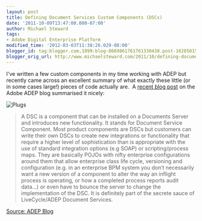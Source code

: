```yaml
---
layout: post
title: Defining Document Services Custom Components (DSCs)
date: '2011-10-09T13:47:00.000-07:00'
author: Michael Steward
tags:
- Adobe Digital Enterprise Platform
modified_time: '2012-03-03T11:38:26.029-08:00'
blogger_id: tag:blogger.com,1999:blog-8669861761761330438.post-1628501581578081446
blogger_orig_url: http://www.michaelsteward.com/2011/10/defining-document-services-custom.html
--- 
```


I've written a few custom components in my time working with ADEP but recently came across an excellent summary of what exactly these little (or in some cases large!) pieces of code actually are.  A [recent blog post](http://blogs.adobe.com/ADEP/2011/10/prerelease-next-week-easily-connect-from-document-services-to-the-content-repository-in-experience-services.html) on the Adobe ADEP blog summarised it nicely:  

![Plugs](http://michaeljsteward.files.wordpress.com/2011/10/1193276_60947540.jpg?w=150 "Plugs") 

> A DSC is a component that can be installed on a Documents Server and introduces new functionality. It stands for Document Service Component. Most product components are DSCs but customers can write their own DSCs to create new integrations or functionality that require a higher level of sophistication than is appropriate with the use of standard integration options (e.g SOAP) or scripting/process maps. They are basically POJOs with nifty enterprise configurations around them that allow enterprise class life cycle, versioning and configuration (e.g. in an enterprise BPM system you don’t necessarily want a new version of a component to alter the way an inflight process is operating, or how a completed process reports audit data…) or even have to bounce the server to change the implementation of the DSC. It is definitely part of the secrete sauce of LiveCycle/ADEP Document Services.

[Source: ADEP Blog](http://blogs.adobe.com/ADEP/2011/10/prerelease-next-week-easily-connect-from-document-services-to-the-content-repository-in-experience-services.html "Adobe ADEP Blog")
